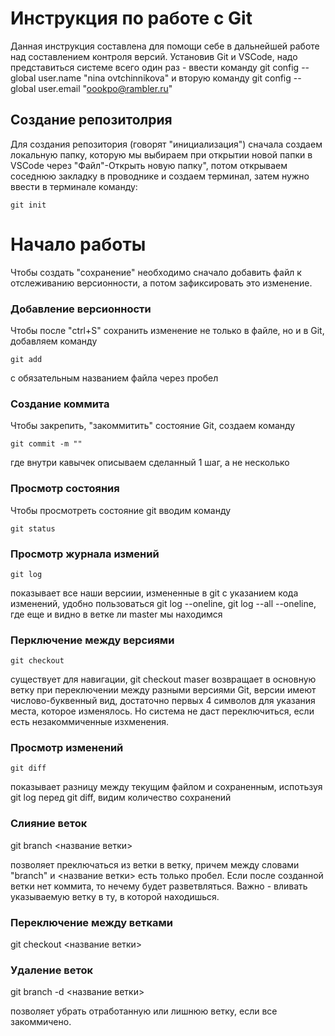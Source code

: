 # Инструкция по работе с Git

Данная инструкция составлена для помощи себе в дальнейшей работе над составлением контроля версий. Установив Git  и VSCode, надо представиться системе всего один раз - ввести команду git config -- global user.name "nina ovtchinnikova" и вторую команду git config --global user.email "oookpo@rambler.ru"

## Создание репозитолрия

Для создания репозитория (говорят "инициализация") сначала создаем локальную папку, которую мы выбираем при открытии новой папки в VSCode   через "Файл"-Открыть новую папку", потом открываем соседнюю закладку в проводнике и создаем терминал, затем нужно ввести в терминале команду:

    git init

# Начало работы 

Чтобы создать "сохранение" необходимо сначало добавить файл к отслеживанию версионности, а потом зафиксировать это изменение.

### Добавление версионности

Чтобы после "ctrl+S" сохранить изменение не только в файле, но и в Git, добавляем команду

    git add

с обязательным названием файла через пробел

### Создание коммита
 
Чтобы закрепить, "закоммитить" состояние Git, создаем команду

    git commit -m ""

где внутри кавычек описываем сделанный 1 шаг, а не несколько

### Просмотр состояния

Чтобы просмотреть состояние git вводим команду

    git status

### Просмотр журнала измений

    git log

показывает все наши версиии, измененные в git c указанием кода изменений, удобно пользоваться git log --oneline, git log --all --oneline, где еще и видно в ветке ли master мы находимся

### Перключение между версиями

    git checkout

существует для навигации, git checkout maser возвращает в основную ветку при переключении между разными версиями Git, версии имеют числово-буквенный вид, достаточно первых 4 символов для указания места, которое изменялось. Но система не даст переключиться, если есть незакоммиченные изхменения.

### Просмотр изменений ###

    git diff

показывает разницу между текущим файлом и сохраненным, испотьзуя git log перед git diff, видим  количество сохранений 

### Cлияние веток ###

git branch <название ветки>

 позволяет преключаться из ветки в ветку, причем между словами "branch" и <название ветки> есть только пробел. Если после созданной ветки нет коммита, то нечему будет разветвляться. Важно -  вливать указываемую ветку в ту, в которой находишься.

 ###  Переключение между ветками ###

git checkout <название ветки>

 
### Удаление веток ###

git branch -d <название ветки>

позволяет убрать отработанную или лишнюю ветку, если все закоммичено.











